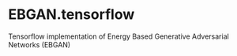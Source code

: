 # EBGAN.tensorflow
Tensorflow implementation of Energy Based Generative Adversarial Networks (EBGAN)
